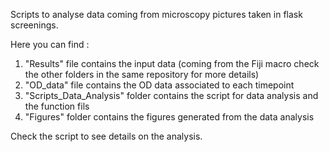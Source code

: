 Scripts to analyse data coming from microscopy pictures taken in flask screenings. 

Here you can find : 
1. "Results" file contains the input data (coming from the Fiji macro check the other folders in the same repository for more details)
2. "OD_data" file contains the OD data associated to each timepoint
3. "Scripts_Data_Analysis" folder contains the script for data analysis and the function fils
4. "Figures" folder contains the figures generated from the data analysis

Check the script to see details on the analysis.
